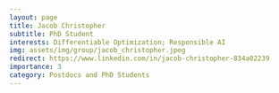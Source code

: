 ```yaml
---
layout: page
title: Jacob Christopher
subtitle: PhD Student
interests: Differentiable Optimization; Responsible AI
img: assets/img/group/jacob_christopher.jpeg
redirect: https://www.linkedin.com/in/jacob-christopher-834a02239
importance: 3
category: Postdocs and PhD Students
---
```

